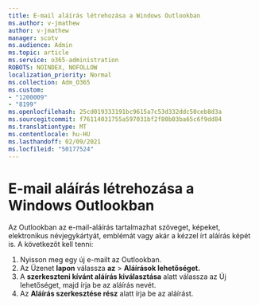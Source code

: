 ```yaml
---
title: E-mail aláírás létrehozása a Windows Outlookban
ms.author: v-jmathew
author: v-jmathew
manager: scotv
ms.audience: Admin
ms.topic: article
ms.service: o365-administration
ROBOTS: NOINDEX, NOFOLLOW
localization_priority: Normal
ms.collection: Adm_O365
ms.custom:
- "1200009"
- "8199"
ms.openlocfilehash: 25cd019333191bc9615a7c53d332ddc50ceb8d3a
ms.sourcegitcommit: f76114031755a597031bf2f80b03ba65c6f9dd84
ms.translationtype: MT
ms.contentlocale: hu-HU
ms.lasthandoff: 02/09/2021
ms.locfileid: "50177524"
---
```

# <a name="create-an-email-signature-in-outlook-for-windows"></a>E-mail aláírás létrehozása a Windows Outlookban

Az Outlookban az e-mail-aláírás tartalmazhat szöveget, képeket, elektronikus névjegykártyát, emblémát vagy akár a kézzel írt aláírás képét is. A következőt kell tenni:

1. Nyisson meg egy új e-mailt az Outlookban.
2. Az Üzenet **lapon** válassza **az**  >  **Aláírások lehetőséget.**
3. A **szerkeszteni kívánt aláírás kiválasztása** alatt válassza az Új lehetőséget, majd írja be az aláírás nevét. 
4. Az **Aláírás szerkesztése rész** alatt írja be az aláírást.
